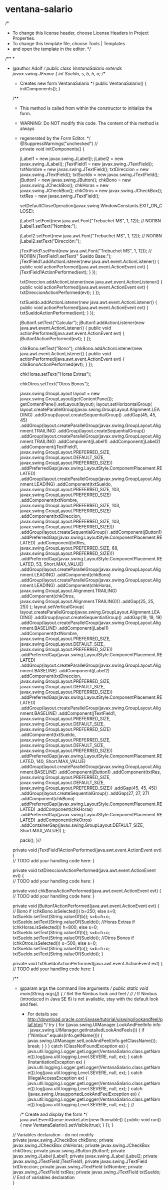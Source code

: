 # ventana-salario

/*
 * To change this license header, choose License Headers in Project Properties.
 * To change this template file, choose Tools | Templates
 * and open the template in the editor.
 */

/**
 *
 * @author Adolf
 */
public class VentanaSalario extends javax.swing.JFrame {
int Sueldo, s, b, h, o;
    /**
     * Creates new form VentanaSalario
     */
    public VentanaSalario() {
        initComponents();
    }

    /**
     * This method is called from within the constructor to initialize the form.
     * WARNING: Do NOT modify this code. The content of this method is always
     * regenerated by the Form Editor.
     */
    @SuppressWarnings("unchecked")
    // <editor-fold defaultstate="collapsed" desc="Generated Code">                          
    private void initComponents() {

        jLabel1 = new javax.swing.JLabel();
        jLabel2 = new javax.swing.JLabel();
        jTextField1 = new javax.swing.JTextField();
        txtNombre = new javax.swing.JTextField();
        txtDireccion = new javax.swing.JTextField();
        txtSueldo = new javax.swing.JTextField();
        jButton1 = new javax.swing.JButton();
        chkBono = new javax.swing.JCheckBox();
        chkHoras = new javax.swing.JCheckBox();
        chkOtros = new javax.swing.JCheckBox();
        txtRes = new javax.swing.JTextField();

        setDefaultCloseOperation(javax.swing.WindowConstants.EXIT_ON_CLOSE);

        jLabel1.setFont(new java.awt.Font("Trebuchet MS", 1, 12)); // NOI18N
        jLabel1.setText("Nombre:");

        jLabel2.setFont(new java.awt.Font("Trebuchet MS", 1, 12)); // NOI18N
        jLabel2.setText("Dirección:");

        jTextField1.setFont(new java.awt.Font("Trebuchet MS", 1, 12)); // NOI18N
        jTextField1.setText(" Sueldo Base:");
        jTextField1.addActionListener(new java.awt.event.ActionListener() {
            public void actionPerformed(java.awt.event.ActionEvent evt) {
                jTextField1ActionPerformed(evt);
            }
        });

        txtDireccion.addActionListener(new java.awt.event.ActionListener() {
            public void actionPerformed(java.awt.event.ActionEvent evt) {
                txtDireccionActionPerformed(evt);
            }
        });

        txtSueldo.addActionListener(new java.awt.event.ActionListener() {
            public void actionPerformed(java.awt.event.ActionEvent evt) {
                txtSueldoActionPerformed(evt);
            }
        });

        jButton1.setText("Calcular");
        jButton1.addActionListener(new java.awt.event.ActionListener() {
            public void actionPerformed(java.awt.event.ActionEvent evt) {
                jButton1ActionPerformed(evt);
            }
        });

        chkBono.setText("Bono");
        chkBono.addActionListener(new java.awt.event.ActionListener() {
            public void actionPerformed(java.awt.event.ActionEvent evt) {
                chkBonoActionPerformed(evt);
            }
        });

        chkHoras.setText("Horas Extras");

        chkOtros.setText("Otros Bonos");

        javax.swing.GroupLayout layout = new javax.swing.GroupLayout(getContentPane());
        getContentPane().setLayout(layout);
        layout.setHorizontalGroup(
            layout.createParallelGroup(javax.swing.GroupLayout.Alignment.LEADING)
            .addGroup(layout.createSequentialGroup()
                .addGap(45, 45, 45)
                .addGroup(layout.createParallelGroup(javax.swing.GroupLayout.Alignment.TRAILING)
                    .addGroup(layout.createSequentialGroup()
                        .addGroup(layout.createParallelGroup(javax.swing.GroupLayout.Alignment.TRAILING)
                            .addComponent(jLabel1)
                            .addComponent(jLabel2)
                            .addComponent(jTextField1, javax.swing.GroupLayout.PREFERRED_SIZE, javax.swing.GroupLayout.DEFAULT_SIZE, javax.swing.GroupLayout.PREFERRED_SIZE))
                        .addPreferredGap(javax.swing.LayoutStyle.ComponentPlacement.RELATED)
                        .addGroup(layout.createParallelGroup(javax.swing.GroupLayout.Alignment.LEADING)
                            .addComponent(txtSueldo, javax.swing.GroupLayout.PREFERRED_SIZE, 103, javax.swing.GroupLayout.PREFERRED_SIZE)
                            .addComponent(txtNombre, javax.swing.GroupLayout.PREFERRED_SIZE, 103, javax.swing.GroupLayout.PREFERRED_SIZE)
                            .addComponent(txtDireccion, javax.swing.GroupLayout.PREFERRED_SIZE, 103, javax.swing.GroupLayout.PREFERRED_SIZE)))
                    .addGroup(layout.createSequentialGroup()
                        .addComponent(jButton1)
                        .addPreferredGap(javax.swing.LayoutStyle.ComponentPlacement.RELATED)
                        .addComponent(txtRes, javax.swing.GroupLayout.PREFERRED_SIZE, 68, javax.swing.GroupLayout.PREFERRED_SIZE)))
                .addPreferredGap(javax.swing.LayoutStyle.ComponentPlacement.RELATED, 53, Short.MAX_VALUE)
                .addGroup(layout.createParallelGroup(javax.swing.GroupLayout.Alignment.LEADING)
                    .addComponent(chkBono)
                    .addGroup(layout.createParallelGroup(javax.swing.GroupLayout.Alignment.LEADING)
                        .addComponent(chkHoras, javax.swing.GroupLayout.Alignment.TRAILING)
                        .addComponent(chkOtros, javax.swing.GroupLayout.Alignment.TRAILING)))
                .addGap(25, 25, 25))
        );
        layout.setVerticalGroup(
            layout.createParallelGroup(javax.swing.GroupLayout.Alignment.LEADING)
            .addGroup(layout.createSequentialGroup()
                .addGap(19, 19, 19)
                .addGroup(layout.createParallelGroup(javax.swing.GroupLayout.Alignment.BASELINE)
                    .addComponent(jLabel1)
                    .addComponent(txtNombre, javax.swing.GroupLayout.PREFERRED_SIZE, javax.swing.GroupLayout.DEFAULT_SIZE, javax.swing.GroupLayout.PREFERRED_SIZE))
                .addPreferredGap(javax.swing.LayoutStyle.ComponentPlacement.RELATED)
                .addGroup(layout.createParallelGroup(javax.swing.GroupLayout.Alignment.BASELINE)
                    .addComponent(jLabel2)
                    .addComponent(txtDireccion, javax.swing.GroupLayout.PREFERRED_SIZE, javax.swing.GroupLayout.DEFAULT_SIZE, javax.swing.GroupLayout.PREFERRED_SIZE))
                .addPreferredGap(javax.swing.LayoutStyle.ComponentPlacement.RELATED)
                .addGroup(layout.createParallelGroup(javax.swing.GroupLayout.Alignment.BASELINE)
                    .addComponent(jTextField1, javax.swing.GroupLayout.PREFERRED_SIZE, javax.swing.GroupLayout.DEFAULT_SIZE, javax.swing.GroupLayout.PREFERRED_SIZE)
                    .addComponent(txtSueldo, javax.swing.GroupLayout.PREFERRED_SIZE, javax.swing.GroupLayout.DEFAULT_SIZE, javax.swing.GroupLayout.PREFERRED_SIZE))
                .addPreferredGap(javax.swing.LayoutStyle.ComponentPlacement.RELATED, 140, Short.MAX_VALUE)
                .addGroup(layout.createParallelGroup(javax.swing.GroupLayout.Alignment.BASELINE)
                    .addComponent(jButton1)
                    .addComponent(txtRes, javax.swing.GroupLayout.PREFERRED_SIZE, javax.swing.GroupLayout.DEFAULT_SIZE, javax.swing.GroupLayout.PREFERRED_SIZE))
                .addGap(45, 45, 45))
            .addGroup(layout.createSequentialGroup()
                .addGap(27, 27, 27)
                .addComponent(chkBono)
                .addPreferredGap(javax.swing.LayoutStyle.ComponentPlacement.RELATED)
                .addComponent(chkHoras)
                .addPreferredGap(javax.swing.LayoutStyle.ComponentPlacement.RELATED)
                .addComponent(chkOtros)
                .addContainerGap(javax.swing.GroupLayout.DEFAULT_SIZE, Short.MAX_VALUE))
        );

        pack();
    }// </editor-fold>                        

    private void jTextField1ActionPerformed(java.awt.event.ActionEvent evt) {                                            
        // TODO add your handling code here:
    }                                           

    private void txtDireccionActionPerformed(java.awt.event.ActionEvent evt) {                                             
        // TODO add your handling code here:
    }                                            

    private void chkBonoActionPerformed(java.awt.event.ActionEvent evt) {                                        
        // TODO add your handling code here:
    }                                       

    private void jButton1ActionPerformed(java.awt.event.ActionEvent evt) {                                         
        // Bono
        if (chkBono.isSelected())
        b=250;
        else
        s=0;
        txtSueldo.setText(String.valueOf(b));
        s=b+h+o;
        txtSueldo.setText(String.valueOf(Sueldo));
        //Horas Extras
        if (chkHoras.isSelected())
        h=800;
        else
        s=0;
        txtSueldo.setText(String.valueOf(h));
        s=b+h+o;
        txtSueldo.setText(String.valueOf(Sueldo));
        //Otros Bonos
        if (chkOtros.isSelected())
        o=500;
        else
        s=0;
        txtSueldo.setText(String.valueOf(o));
        s=b+h+o;
        txtSueldo.setText(String.valueOf(Sueldo));
    }                                        

    private void txtSueldoActionPerformed(java.awt.event.ActionEvent evt) {                                          
        // TODO add your handling code here:
    }                                         

    /**
     * @param args the command line arguments
     */
    public static void main(String args[]) {
        /* Set the Nimbus look and feel */
        //<editor-fold defaultstate="collapsed" desc=" Look and feel setting code (optional) ">
        /* If Nimbus (introduced in Java SE 6) is not available, stay with the default look and feel.
         * For details see http://download.oracle.com/javase/tutorial/uiswing/lookandfeel/plaf.html 
         */
        try {
            for (javax.swing.UIManager.LookAndFeelInfo info : javax.swing.UIManager.getInstalledLookAndFeels()) {
                if ("Nimbus".equals(info.getName())) {
                    javax.swing.UIManager.setLookAndFeel(info.getClassName());
                    break;
                }
            }
        } catch (ClassNotFoundException ex) {
            java.util.logging.Logger.getLogger(VentanaSalario.class.getName()).log(java.util.logging.Level.SEVERE, null, ex);
        } catch (InstantiationException ex) {
            java.util.logging.Logger.getLogger(VentanaSalario.class.getName()).log(java.util.logging.Level.SEVERE, null, ex);
        } catch (IllegalAccessException ex) {
            java.util.logging.Logger.getLogger(VentanaSalario.class.getName()).log(java.util.logging.Level.SEVERE, null, ex);
        } catch (javax.swing.UnsupportedLookAndFeelException ex) {
            java.util.logging.Logger.getLogger(VentanaSalario.class.getName()).log(java.util.logging.Level.SEVERE, null, ex);
        }
        //</editor-fold>

        /* Create and display the form */
        java.awt.EventQueue.invokeLater(new Runnable() {
            public void run() {
                new VentanaSalario().setVisible(true);
            }
        });
    }

    // Variables declaration - do not modify                     
    private javax.swing.JCheckBox chkBono;
    private javax.swing.JCheckBox chkHoras;
    private javax.swing.JCheckBox chkOtros;
    private javax.swing.JButton jButton1;
    private javax.swing.JLabel jLabel1;
    private javax.swing.JLabel jLabel2;
    private javax.swing.JTextField jTextField1;
    private javax.swing.JTextField txtDireccion;
    private javax.swing.JTextField txtNombre;
    private javax.swing.JTextField txtRes;
    private javax.swing.JTextField txtSueldo;
    // End of variables declaration                   
}
